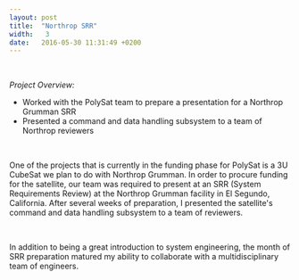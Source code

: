 ```yaml
---
layout: post
title:  "Northrop SRR"
width:   3 
date:   2016-05-30 11:31:49 +0200
---
```


<br>

*Project Overview:*

- Worked with the PolySat team to prepare a presentation for a Northrop Grumman SRR
- Presented a command and data handling subsystem to a team of Northrop reviewers

<br>

One of the projects that is currently in the funding phase for PolySat is a 3U CubeSat we plan to do with Northrop Grumman. In order to procure funding for the satellite, our team was required to present at an SRR (System Requirements Review) at the Northrop Grumman facility in El Segundo, California. After several weeks of preparation, I presented the satellite's command and data handling subsystem to a team of reviewers.

<br>

In addition to being a great introduction to system engineering, the month of SRR preparation matured my ability to collaborate with a multidisciplinary team of engineers.